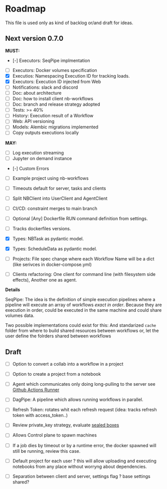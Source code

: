 # Roadmap

This file is used only as kind of backlog or/and draft for ideas. 

## Next version 0.7.0

**MUST:**

- [-] Executors: SeqPipe implmentation
- [ ] Executors: Docker volumes specification
- [x] Executios: Namespacing Execution ID for tracking loads. 
- [x] Executors: Execution ID injected from Web 
- [ ] Notifications: slack and discord
- [ ] Doc: about architecture
- [ ] Doc: how to install client nb-workflows
- [ ] Doc: branch and release strategy adopted
- [ ] Tests: >= 40%
- [ ] History: Execution result of a Workflow
- [ ] Web: API versioning
- [ ] Models: Alembic migrations implemented
- [ ] Copy outputs executions locally

**MAY:**

- [ ] Log execution streaming
- [ ] Jupyter on demand instance
- [-] Custom Errors
- [ ] Example project using nb-workflows
- [ ] Timeouts default for server, tasks and clients
- [ ] Split NBClient into UserClient and AgentClient
- [ ] CI/CD: constraint merges to main branch
- [ ] Optional [Any] Dockerfile RUN command definition from settings.
- [ ] Tracks dockerfiles versions.
- [x] Types: NBTask as pydantic model.
- [x] Types: ScheduleData as pydantic model.
- [ ] Projects: File spec change where each Workflow Name will be a dict (like serivces in docker-compose.yml)
- [ ] Clients refactoring: One client for command line (with filesystem side effects), Another one as agent. 
 

**Details**

SeqPipe: The idea is the definition of simple execution pipelines where a pipeline will execute an array of workflows *exact in order*. 
Because they are execution in order, could be executed in the same machine and could share volumes data. 

Two possible implementations could exist for this:
And standarized `cache` folder from where to build shared resources between workflows or,
let the user define the folrders shared between workflows


## Draft

- [ ] Option to convert a collab into a workflow in a project 
- [ ] Option to create a project from a notebook
- [ ] Agent which communicates only doing long-pulling to the server see [Github Actions Runner](https://github.com/actions/runner) 
- [ ] DagPipe: A pipeline which allows running workflows in parallel.
- [ ] Refresh Token: rotates whit each refresh request (idea: tracks refresh token with access_token..)
- [ ] Review private_key strategy, evaluate [sealed boxes](https://libsodium.gitbook.io/doc/public-key_cryptography/sealed_boxes) 
- [ ] Allows Control plane to spawn machines
- [ ] If a job dies by timeout or by a runtime error, the docker spawned will still be running, review this case. 
- [ ] Default project for each user ? this will allow uploading and executing notebooks from any place without worryng about dependencies. 
- [ ] Separation between client and server, settings flag ? base settings shared? 
 


